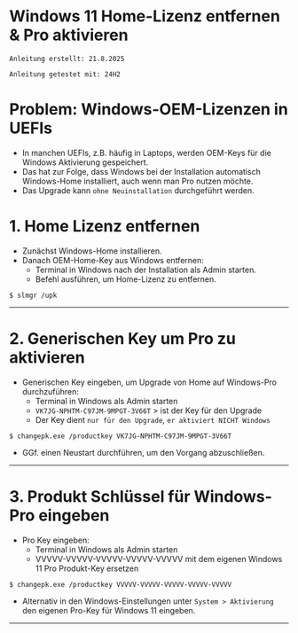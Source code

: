 # Windows 11 Home-Lizenz entfernen & Pro aktivieren

`Anleitung erstellt: 21.8.2025`

`Anleitung getestet mit: 24H2`


# Problem: Windows-OEM-Lizenzen in UEFIs
- In manchen UEFIs, z.B. häufig in Laptops, werden OEM-Keys für die Windows Aktivierung gespeichert.
- Das hat zur Folge, dass Windows bei der Installation automatisch Windows-Home installiert, auch wenn man Pro nutzen möchte.
- Das Upgrade kann `ohne Neuinstallation` durchgeführt werden.


# 1. Home Lizenz entfernen
- Zunächst Windows-Home installieren.
- Danach OEM-Home-Key aus Windows entfernen:
	- Terminal in Windows nach der Installation als Admin starten.
	- Befehl ausführen, um Home-Lizenz zu entfernen.
```
$ slmgr /upk
```


--------------------------------------------------------------------------------------------------------------


# 2. Generischen Key um Pro zu aktivieren
- Generischen Key eingeben, um Upgrade von Home auf Windows-Pro durchzuführen:
	- Terminal in Windows als Admin starten
	- `VK7JG-NPHTM-C97JM-9MPGT-3V66T` > ist der Key für den Upgrade
	- Der Key dient `nur für den Upgrade`, `er aktiviert NICHT Windows`

```
$ changepk.exe /productkey VK7JG-NPHTM-C97JM-9MPGT-3V66T
```
- GGf. einen Neustart durchführen, um den Vorgang abzuschließen.

--------------------------------------------------------------------------------------------------------------


# 3. Produkt Schlüssel für Windows-Pro eingeben
- Pro Key eingeben:
	- Terminal in Windows als Admin starten
	- VVVVV-VVVVV-VVVVV-VVVVV-VVVVV mit dem eigenen Windows 11 Pro Produkt-Key ersetzen
```
$ changepk.exe /productkey VVVVV-VVVVV-VVVVV-VVVVV-VVVVV
```

- Alternativ in den Windows-Einstellungen unter `System > Aktivierung` den eigenen Pro-Key für Windows 11 eingeben.


--------------------------------------------------------------------------------------------------------------
